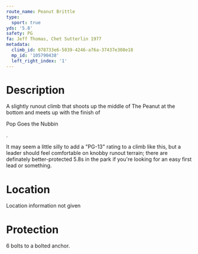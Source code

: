 ```yaml
---
route_name: Peanut Brittle
type:
  sport: true
yds: '5.8'
safety: PG
fa: Jeff Thomas, Chet Sutterlin 1977
metadata:
  climb_id: 078733e6-5039-4246-a76a-37437e308e18
  mp_id: '105790438'
  left_right_index: '1'
---
```

# Description
A slightly runout climb that shoots up the middle of The Peanut at the bottom and meets up with the finish of

Pop Goes the Nubbin

.

It may seem a little silly to add a "PG-13" rating to a climb like this, but a leader should feel comfortable on knobby runout terrain; there are definately better-protected 5.8s in the park if you're looking for an easy first lead or something.

# Location
Location information not given

# Protection
6 bolts to a bolted anchor.
